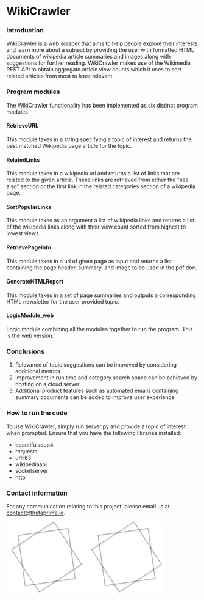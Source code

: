 # WikiCrawler

### Introduction 
WikiCrawler is a web scraper that aims to help people explore their interests and learn more about a subject by providing the user with formatted HTML documents of wikipedia article summaries and images along with suggestions for further reading. WikiCrawler makes use of the Wikimedia REST API to obtain aggregate article view counts which it uses to sort related articles from most to least relevant. 

### Program modules
The WikiCrawler functionality has been implemented as six distinct program modules

#### RetrieveURL 
This module takes in a string specifying a topic of interest and returns the best matched Wikipedia page article for the topic.
#### RelatedLinks
This module takes in a wikipedia url and returns a list of links that are related to the given article. These links are retrieved from either the "see also" section or the first link in the related categories section of a wikipedia page. 
#### SortPopularLinks
This module takes as an argument a list of wikipedia links and returns a list of the wikipedia links along with their view count sorted from highest to lowest views.	 
#### RetrievePageInfo
This module takes in a url of given page as input and returns a list containing the page header, summary, and image to be used in the pdf doc.			
#### GenerateHTMLReport
This module takes in a set of page summaries and outputs a corresponding HTML newsletter for the user provided topic.
#### LogicModule_web
Logic module combining all the modules together to run the program. This is the web version.

### Conclusions 
1. Relevance of topic suggestions can be improved by considering additional metrics 
2. Improvement in run time and category search space can be achieved by hosting on a cloud server 
3. Additional product features such as automated emails containing summary documents can be added to improve user experience  

### How to run the code
To use WikiCrawler, simply run server.py and provide a topic of interest when prompted. Ensure that you have the following libraries installed: 
- beautifulsoup4
- requests
- urllib3
- wikipediaapi
- socketserver
- http

### Contact information 

For any communication relating to this project, please email us at contact@thetaprime.io.

![alt text](thetaprime_shape.png)
![alt text](thetaprime_shape.png)
